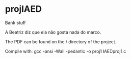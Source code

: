 # projIAED
Bank stuff 

A Beatriz diz que ela não gosta nada do marco.

The PDF can be found on the / directory of the project.

Compile with:
	gcc -ansi -Wall -pedantic -o proj1 IAEDproj1.c
